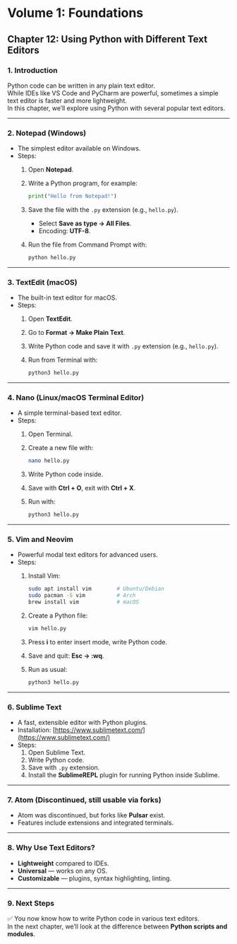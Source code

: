 # Volume 1: Foundations
## Chapter 12: Using Python with Different Text Editors

### 1. Introduction
Python code can be written in any plain text editor.  
While IDEs like VS Code and PyCharm are powerful, sometimes a simple text editor is faster and more lightweight.  
In this chapter, we’ll explore using Python with several popular text editors.  

---

### 2. Notepad (Windows)
- The simplest editor available on Windows.  
- Steps:  
  1. Open **Notepad**.  
  2. Write a Python program, for example:  

     ```python
     print("Hello from Notepad!")
     ```  
  3. Save the file with the `.py` extension (e.g., `hello.py`).  
     - Select **Save as type → All Files**.  
     - Encoding: **UTF-8**.  
  4. Run the file from Command Prompt with:  

     ```bash
     python hello.py
     ```

---

### 3. TextEdit (macOS)
- The built-in text editor for macOS.  
- Steps:  
  1. Open **TextEdit**.  
  2. Go to **Format → Make Plain Text**.  
  3. Write Python code and save it with `.py` extension (e.g., `hello.py`).  
  4. Run from Terminal with:  

     ```bash
     python3 hello.py
     ```

---

### 4. Nano (Linux/macOS Terminal Editor)
- A simple terminal-based text editor.  
- Steps:  
  1. Open Terminal.  
  2. Create a new file with:  

     ```bash
     nano hello.py
     ```  
  3. Write Python code inside.  
  4. Save with **Ctrl + O**, exit with **Ctrl + X**.  
  5. Run with:  

     ```bash
     python3 hello.py
     ```

---

### 5. Vim and Neovim
- Powerful modal text editors for advanced users.  
- Steps:  
  1. Install Vim:  

     ```bash
     sudo apt install vim        # Ubuntu/Debian
     sudo pacman -S vim          # Arch
     brew install vim            # macOS
     ```  

  2. Create a Python file:  

     ```bash
     vim hello.py
     ```  

  3. Press **i** to enter insert mode, write Python code.  
  4. Save and quit: **Esc → :wq**.  
  5. Run as usual:  

     ```bash
     python3 hello.py
     ```

---

### 6. Sublime Text
- A fast, extensible editor with Python plugins.  
- Installation: [https://www.sublimetext.com/](https://www.sublimetext.com/)  
- Steps:  
  1. Open Sublime Text.  
  2. Write Python code.  
  3. Save with `.py` extension.  
  4. Install the **SublimeREPL** plugin for running Python inside Sublime.  

---

### 7. Atom (Discontinued, still usable via forks)
- Atom was discontinued, but forks like **Pulsar** exist.  
- Features include extensions and integrated terminals.  

---

### 8. Why Use Text Editors?
- **Lightweight** compared to IDEs.  
- **Universal** — works on any OS.  
- **Customizable** — plugins, syntax highlighting, linting.  

---

### 9. Next Steps
✅ You now know how to write Python code in various text editors.  
In the next chapter, we’ll look at the difference between **Python scripts and modules**.